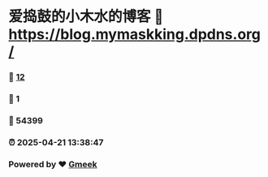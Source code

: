 # 爱捣鼓的小木水的博客 :link: https://blog.mymaskking.dpdns.org/ 
### :page_facing_up: [12](https://blog.mymaskking.dpdns.org//tag.html) 
### :speech_balloon: 1 
### :hibiscus: 54399 
### :alarm_clock: 2025-04-21 13:38:47 
### Powered by :heart: [Gmeek](https://github.com/Meekdai/Gmeek)
